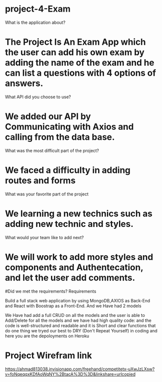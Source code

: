 # project-4-Exam
What is the application about?

# The Project Is An Exam App which the user can add his own exam by adding the name of the exam and he can list a questions with 4 options of answers. 

What API did you choose to use?
# We added our API by Communicating with Axios and calling from the data base.
What was the most difficult part of the project?
# We faced a difficulty in adding routes and forms 
What was your favorite part of the project
# We learning a new technics such as adding new technic and styles.
What would your team like to add next?
# We will work to add more styles and components and Authentecation, and let the user add comments. 

#Did we met the requirements?
Requirements

Build a full stack web application by using MongoDB,AXIOS as Back-End and React with Boostrap as a Front-End. And we Have had  2 models 

We Have had add a full CRUD on all the models and the user is able to Add/Delete for all the models and we have had high quality code: and the code is well-structured and readable and it is Short and clear functions that do one thing
we tryed our best to DRY (Don't Repeat Yourself) in coding
and here you are the depoloyments on Heroku 
# Project Wirefram link
https://ahmad813038.invisionapp.com/freehand/competitetx-uXwJzLXsw?v=foNqeqqxKDfAoWqNY%2BtacA%3D%3D&linkshare=urlcopied
